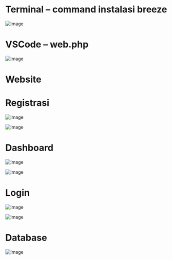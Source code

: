 <h1>Terminal – command instalasi breeze</h1>

![image](https://github.com/user-attachments/assets/2ad88d71-5a0e-43de-9c27-57b5c11448e0)

<h1>VSCode – web.php</h1>

![image](https://github.com/user-attachments/assets/78352afe-c3b0-48d6-8864-77949370df1c)

<h1>Website</h1>
<h1>Registrasi</h1>

![image](https://github.com/user-attachments/assets/9568e71f-c488-4f71-bd03-6d4a02e62b21)

![image](https://github.com/user-attachments/assets/abfd4d2c-16db-4fd1-900b-8bae85182d8a)

<h1>Dashboard</h1>

![image](https://github.com/user-attachments/assets/34adce87-1640-4a4b-aa4f-2016aa9ef0ba)

![image](https://github.com/user-attachments/assets/908b78de-ce83-4dcd-84a8-23195799a661)

<h1>Login</h1>

![image](https://github.com/user-attachments/assets/8be55194-9b87-4528-9fa9-3c07f63ac270)

![image](https://github.com/user-attachments/assets/b564c52a-8f59-434c-9fd4-da27dc66543d)

<h1>Database</h1>

![image](https://github.com/user-attachments/assets/6316bd12-9d7f-4fd7-a1cc-91038d96344c)
